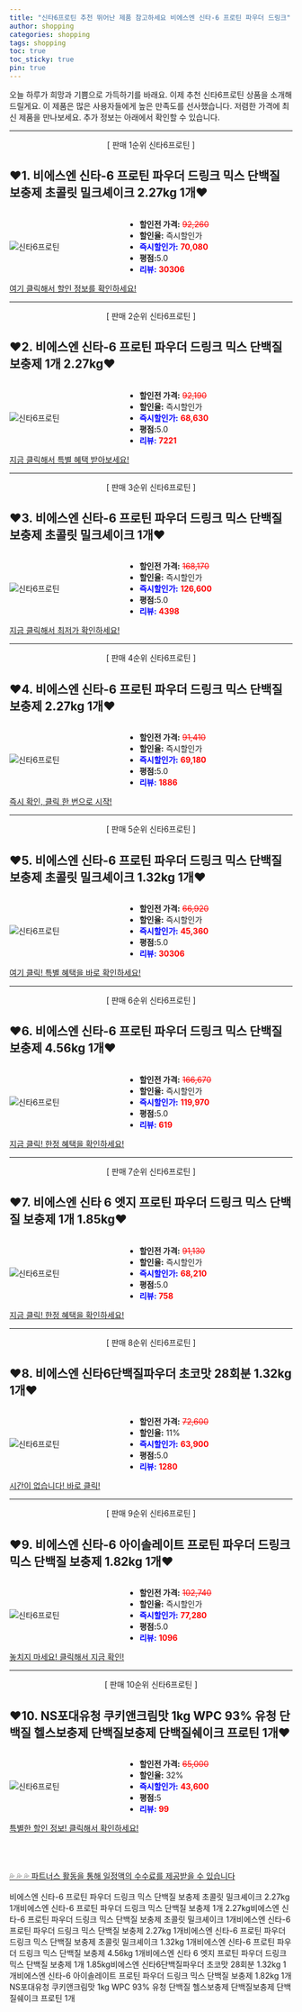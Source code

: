 ```yaml
---
title: "신타6프로틴 추천 뛰어난 제품 참고하세요 비에스엔 신타-6 프로틴 파우더 드링크"
author: shopping
categories: shopping
tags: shopping
toc: true
toc_sticky: true
pin: true
---
```

오늘 하루가 희망과 기쁨으로 가득하기를 바래요. 이제 추천 신타6프로틴 상품을 소개해드릴게요. 이 제품은 많은 사용자들에게 높은 만족도를 선사했습니다. 저렴한 가격에 최신 제품을 만나보세요. 추가 정보는 아래에서 확인할 수 있습니다.

---
<p class="toplist" style="margin: 0 auto; display: block; width: fit-content;">[ 판매 1순위 신타6프로틴 ]</p>

<h2><strong>❤️1. 비에스엔 신타-6 프로틴 파우더 드링크 믹스 단백질 보충제 초콜릿 밀크셰이크 2.27kg 1개❤️</strong></h2>

<div style="display: flex; align-items: center;">
    <div style="flex: 0.4;">
        <img src="https://thumbnail6.coupangcdn.com/thumbnails/remote/230x230ex/image/vendor_inventory/4dd7/4e27a8f41b4f72e2e55e10b9d76c35d9547f26a2b4b94aa4c158f3b9d250.jpg" alt="신타6프로틴" style="max-width: 100%;">
    </div>
    <div style="flex: 0.6; margin-left: 10px;">
        <ul>
            <li><strong>할인전 가격:</strong> <del style="color: red;">92,260</del></li>
            <li><strong>할인율:</strong> 즉시할인가</li>
            <li><span style='color:blue'><strong>즉시할인가:</strong></span> <span style='color:red'><strong>70,080</strong></span></li>
            <li><strong>평점:</strong>5.0</li>
            <li><span style='color:blue'><strong>리뷰:</strong></span> <span style='color:red'><strong>30306</strong></span></li>
        </ul>
    </div>
</div>
<div class="center">
    <a href="https://selin100587.github.io?lptag=AF9450613&subid=githubio&pageKey=8203767283&traceid=V0-153&itemId=17461238041&vendorItemId=3180840758" class="myButton">
        여기 클릭해서 할인 정보를 확인하세요!
    </a>
</div>


---
<p class="toplist" style="margin: 0 auto; display: block; width: fit-content;">[ 판매 2순위 신타6프로틴 ]</p>

<h2><strong>❤️2. 비에스엔 신타-6 프로틴 파우더 드링크 믹스 단백질 보충제 1개 2.27kg❤️</strong></h2>

<div style="display: flex; align-items: center;">
    <div style="flex: 0.4;">
        <img src="https://thumbnail6.coupangcdn.com/thumbnails/remote/230x230ex/image/vendor_inventory/images/2019/03/20/18/8/9dbfd096-67c4-4e76-a0de-03f521b3e482.jpg" alt="신타6프로틴" style="max-width: 100%;">
    </div>
    <div style="flex: 0.6; margin-left: 10px;">
        <ul>
            <li><strong>할인전 가격:</strong> <del style="color: red;">92,190</del></li>
            <li><strong>할인율:</strong> 즉시할인가</li>
            <li><span style='color:blue'><strong>즉시할인가:</strong></span> <span style='color:red'><strong>68,630</strong></span></li>
            <li><strong>평점:</strong>5.0</li>
            <li><span style='color:blue'><strong>리뷰:</strong></span> <span style='color:red'><strong>7221</strong></span></li>
        </ul>
    </div>
</div>
<div class="center">
    <a href="https://selin100587.github.io?lptag=AF9450613&subid=githubio&pageKey=6573828030&traceid=V0-153&itemId=3515300548&vendorItemId=3180839615" class="myButton">
        지금 클릭해서 특별 혜택 받아보세요!
    </a>
</div>


---
<p class="toplist" style="margin: 0 auto; display: block; width: fit-content;">[ 판매 3순위 신타6프로틴 ]</p>

<h2><strong>❤️3. 비에스엔 신타-6 프로틴 파우더 드링크 믹스 단백질 보충제 초콜릿 밀크셰이크 1개❤️</strong></h2>

<div style="display: flex; align-items: center;">
    <div style="flex: 0.4;">
        <img src="https://thumbnail6.coupangcdn.com/thumbnails/remote/230x230ex/image/vendor_inventory/ce5a/720226fac53996bc4948fd7f84e187f573209bac49b5b90d404c72fc688b.jpg" alt="신타6프로틴" style="max-width: 100%;">
    </div>
    <div style="flex: 0.6; margin-left: 10px;">
        <ul>
            <li><strong>할인전 가격:</strong> <del style="color: red;">168,170</del></li>
            <li><strong>할인율:</strong> 즉시할인가</li>
            <li><span style='color:blue'><strong>즉시할인가:</strong></span> <span style='color:red'><strong>126,600</strong></span></li>
            <li><strong>평점:</strong>5.0</li>
            <li><span style='color:blue'><strong>리뷰:</strong></span> <span style='color:red'><strong>4398</strong></span></li>
        </ul>
    </div>
</div>
<div class="center">
    <a href="https://selin100587.github.io?lptag=AF9450613&subid=githubio&pageKey=6546197727&traceid=V0-153&itemId=17918592168&vendorItemId=4011265339" class="myButton">
        지금 클릭해서 최저가 확인하세요!
    </a>
</div>


---
<p class="toplist" style="margin: 0 auto; display: block; width: fit-content;">[ 판매 4순위 신타6프로틴 ]</p>

<h2><strong>❤️4. 비에스엔 신타-6 프로틴 파우더 드링크 믹스 단백질 보충제 2.27kg 1개❤️</strong></h2>

<div style="display: flex; align-items: center;">
    <div style="flex: 0.4;">
        <img src="https://thumbnail10.coupangcdn.com/thumbnails/remote/230x230ex/image/vendor_inventory/images/2019/03/21/11/6/f1574c60-a3a1-45b2-b329-ffb5d0c71679.jpg" alt="신타6프로틴" style="max-width: 100%;">
    </div>
    <div style="flex: 0.6; margin-left: 10px;">
        <ul>
            <li><strong>할인전 가격:</strong> <del style="color: red;">91,410</del></li>
            <li><strong>할인율:</strong> 즉시할인가</li>
            <li><span style='color:blue'><strong>즉시할인가:</strong></span> <span style='color:red'><strong>69,180</strong></span></li>
            <li><strong>평점:</strong>5.0</li>
            <li><span style='color:blue'><strong>리뷰:</strong></span> <span style='color:red'><strong>1886</strong></span></li>
        </ul>
    </div>
</div>
<div class="center">
    <a href="https://selin100587.github.io?lptag=AF9450613&subid=githubio&pageKey=6969792130&traceid=V0-153&itemId=9080899&vendorItemId=3280392829" class="myButton">
        즉시 확인, 클릭 한 번으로 시작!
    </a>
</div>


---
<p class="toplist" style="margin: 0 auto; display: block; width: fit-content;">[ 판매 5순위 신타6프로틴 ]</p>

<h2><strong>❤️5. 비에스엔 신타-6 프로틴 파우더 드링크 믹스 단백질 보충제 초콜릿 밀크셰이크 1.32kg 1개❤️</strong></h2>

<div style="display: flex; align-items: center;">
    <div style="flex: 0.4;">
        <img src="https://thumbnail10.coupangcdn.com/thumbnails/remote/230x230ex/image/vendor_inventory/f464/ebb2432cb7471e3c88f88507a6ce63f3a634e6ced4b9a371192e7ec2b894.jpg" alt="신타6프로틴" style="max-width: 100%;">
    </div>
    <div style="flex: 0.6; margin-left: 10px;">
        <ul>
            <li><strong>할인전 가격:</strong> <del style="color: red;">66,920</del></li>
            <li><strong>할인율:</strong> 즉시할인가</li>
            <li><span style='color:blue'><strong>즉시할인가:</strong></span> <span style='color:red'><strong>45,360</strong></span></li>
            <li><strong>평점:</strong>5.0</li>
            <li><span style='color:blue'><strong>리뷰:</strong></span> <span style='color:red'><strong>30306</strong></span></li>
        </ul>
    </div>
</div>
<div class="center">
    <a href="https://selin100587.github.io?lptag=AF9450613&subid=githubio&pageKey=8203767283&traceid=V0-153&itemId=20732583645&vendorItemId=3180840925" class="myButton">
        여기 클릭! 특별 혜택을 바로 확인하세요!
    </a>
</div>


---
<p class="toplist" style="margin: 0 auto; display: block; width: fit-content;">[ 판매 6순위 신타6프로틴 ]</p>

<h2><strong>❤️6. 비에스엔 신타-6 프로틴 파우더 드링크 믹스 단백질 보충제 4.56kg 1개❤️</strong></h2>

<div style="display: flex; align-items: center;">
    <div style="flex: 0.4;">
        <img src="https://thumbnail9.coupangcdn.com/thumbnails/remote/230x230ex/image/vendor_inventory/images/2019/03/21/11/7/3832fb30-b7b3-4105-9672-bb050b5cd049.jpg" alt="신타6프로틴" style="max-width: 100%;">
    </div>
    <div style="flex: 0.6; margin-left: 10px;">
        <ul>
            <li><strong>할인전 가격:</strong> <del style="color: red;">166,670</del></li>
            <li><strong>할인율:</strong> 즉시할인가</li>
            <li><span style='color:blue'><strong>즉시할인가:</strong></span> <span style='color:red'><strong>119,970</strong></span></li>
            <li><strong>평점:</strong>5.0</li>
            <li><span style='color:blue'><strong>리뷰:</strong></span> <span style='color:red'><strong>619</strong></span></li>
        </ul>
    </div>
</div>
<div class="center">
    <a href="https://selin100587.github.io?lptag=AF9450613&subid=githubio&pageKey=8184394972&traceid=V0-153&itemId=17002443068&vendorItemId=4011316715" class="myButton">
        지금 클릭! 한정 혜택을 확인하세요!
    </a>
</div>


---
<p class="toplist" style="margin: 0 auto; display: block; width: fit-content;">[ 판매 7순위 신타6프로틴 ]</p>

<h2><strong>❤️7. 비에스엔 신타 6 엣지 프로틴 파우더 드링크 믹스 단백질 보충제 1개 1.85kg❤️</strong></h2>

<div style="display: flex; align-items: center;">
    <div style="flex: 0.4;">
        <img src="https://thumbnail10.coupangcdn.com/thumbnails/remote/230x230ex/image/vendor_inventory/images/2019/03/06/9/8/58dcd7da-ec1a-4f84-b923-69f346c9cc99.jpg" alt="신타6프로틴" style="max-width: 100%;">
    </div>
    <div style="flex: 0.6; margin-left: 10px;">
        <ul>
            <li><strong>할인전 가격:</strong> <del style="color: red;">91,130</del></li>
            <li><strong>할인율:</strong> 즉시할인가</li>
            <li><span style='color:blue'><strong>즉시할인가:</strong></span> <span style='color:red'><strong>68,210</strong></span></li>
            <li><strong>평점:</strong>5.0</li>
            <li><span style='color:blue'><strong>리뷰:</strong></span> <span style='color:red'><strong>758</strong></span></li>
        </ul>
    </div>
</div>
<div class="center">
    <a href="https://selin100587.github.io?lptag=AF9450613&subid=githubio&pageKey=6573833417&traceid=V0-153&itemId=29706694&vendorItemId=4041836127" class="myButton">
        지금 클릭! 한정 혜택을 확인하세요!
    </a>
</div>


---
<p class="toplist" style="margin: 0 auto; display: block; width: fit-content;">[ 판매 8순위 신타6프로틴 ]</p>

<h2><strong>❤️8. 비에스엔 신타6단백질파우더 초코맛 28회분 1.32kg 1개❤️</strong></h2>

<div style="display: flex; align-items: center;">
    <div style="flex: 0.4;">
        <img src="https://thumbnail10.coupangcdn.com/thumbnails/remote/230x230ex/image/retail/images/2023/07/17/12/9/926422c4-6319-4fec-82b2-cfe4813eccba.jpg" alt="신타6프로틴" style="max-width: 100%;">
    </div>
    <div style="flex: 0.6; margin-left: 10px;">
        <ul>
            <li><strong>할인전 가격:</strong> <del style="color: red;">72,600</del></li>
            <li><strong>할인율:</strong> 11%</li>
            <li><span style='color:blue'><strong>즉시할인가:</strong></span> <span style='color:red'><strong>63,900</strong></span></li>
            <li><strong>평점:</strong>5.0</li>
            <li><span style='color:blue'><strong>리뷰:</strong></span> <span style='color:red'><strong>1280</strong></span></li>
        </ul>
    </div>
</div>
<div class="center">
    <a href="https://selin100587.github.io?lptag=AF9450613&subid=githubio&pageKey=7470533914&traceid=V0-153&itemId=19492433684&vendorItemId=86602114206" class="myButton">
        시간이 없습니다! 바로 클릭!
    </a>
</div>


---
<p class="toplist" style="margin: 0 auto; display: block; width: fit-content;">[ 판매 9순위 신타6프로틴 ]</p>

<h2><strong>❤️9. 비에스엔 신타-6 아이솔레이트 프로틴 파우더 드링크 믹스 단백질 보충제 1.82kg 1개❤️</strong></h2>

<div style="display: flex; align-items: center;">
    <div style="flex: 0.4;">
        <img src="https://thumbnail9.coupangcdn.com/thumbnails/remote/230x230ex/image/vendor_inventory/images/2019/03/20/18/0/7d7da8af-2793-4180-859f-8a1c5f9f606d.jpg" alt="신타6프로틴" style="max-width: 100%;">
    </div>
    <div style="flex: 0.6; margin-left: 10px;">
        <ul>
            <li><strong>할인전 가격:</strong> <del style="color: red;">102,740</del></li>
            <li><strong>할인율:</strong> 즉시할인가</li>
            <li><span style='color:blue'><strong>즉시할인가:</strong></span> <span style='color:red'><strong>77,280</strong></span></li>
            <li><strong>평점:</strong>5.0</li>
            <li><span style='color:blue'><strong>리뷰:</strong></span> <span style='color:red'><strong>1096</strong></span></li>
        </ul>
    </div>
</div>
<div class="center">
    <a href="https://selin100587.github.io?lptag=AF9450613&subid=githubio&pageKey=8203797190&traceid=V0-153&itemId=40087139&vendorItemId=4041959099" class="myButton">
        놓치지 마세요! 클릭해서 지금 확인!
    </a>
</div>


---
<p class="toplist" style="margin: 0 auto; display: block; width: fit-content;">[ 판매 10순위 신타6프로틴 ]</p>

<h2><strong>❤️10. NS포대유청 쿠키앤크림맛 1kg WPC 93% 유청 단백질 헬스보충제 단백질보충제 단백질쉐이크 프로틴 1개❤️</strong></h2>

<div style="display: flex; align-items: center;">
    <div style="flex: 0.4;">
        <img src="https://thumbnail10.coupangcdn.com/thumbnails/remote/230x230ex/image/vendor_inventory/1b70/dd4fb0ff83b3712ef9185153f5ad8e549b7301705368087e65b86a2a2b9a.jpg" alt="신타6프로틴" style="max-width: 100%;">
    </div>
    <div style="flex: 0.6; margin-left: 10px;">
        <ul>
            <li><strong>할인전 가격:</strong> <del style="color: red;">65,000</del></li>
            <li><strong>할인율:</strong> 32%</li>
            <li><span style='color:blue'><strong>즉시할인가:</strong></span> <span style='color:red'><strong>43,600</strong></span></li>
            <li><strong>평점:</strong>5</li>
            <li><span style='color:blue'><strong>리뷰:</strong></span> <span style='color:red'><strong>99</strong></span></li>
        </ul>
    </div>
</div>
<div class="center">
    <a href="https://selin100587.github.io?lptag=AF9450613&subid=githubio&pageKey=8239226249&traceid=V0-153&itemId=23712574962&vendorItemId=90737529474" class="myButton">
        특별한 할인 정보! 클릭해서 확인하세요!
    </a>
</div>

<br><br><br>[💦 💦 💦 파트너스 활동을 통해 일정액의 수수료를 제공받을 수 있습니다](https://link.coupang.com/a/bcpT2c)<br><br>비에스엔 신타-6 프로틴 파우더 드링크 믹스 단백질 보충제 초콜릿 밀크셰이크 2.27kg 1개비에스엔 신타-6 프로틴 파우더 드링크 믹스 단백질 보충제 1개 2.27kg비에스엔 신타-6 프로틴 파우더 드링크 믹스 단백질 보충제 초콜릿 밀크셰이크 1개비에스엔 신타-6 프로틴 파우더 드링크 믹스 단백질 보충제 2.27kg 1개비에스엔 신타-6 프로틴 파우더 드링크 믹스 단백질 보충제 초콜릿 밀크셰이크 1.32kg 1개비에스엔 신타-6 프로틴 파우더 드링크 믹스 단백질 보충제 4.56kg 1개비에스엔 신타 6 엣지 프로틴 파우더 드링크 믹스 단백질 보충제 1개 1.85kg비에스엔 신타6단백질파우더 초코맛 28회분 1.32kg 1개비에스엔 신타-6 아이솔레이트 프로틴 파우더 드링크 믹스 단백질 보충제 1.82kg 1개NS포대유청 쿠키앤크림맛 1kg WPC 93% 유청 단백질 헬스보충제 단백질보충제 단백질쉐이크 프로틴 1개